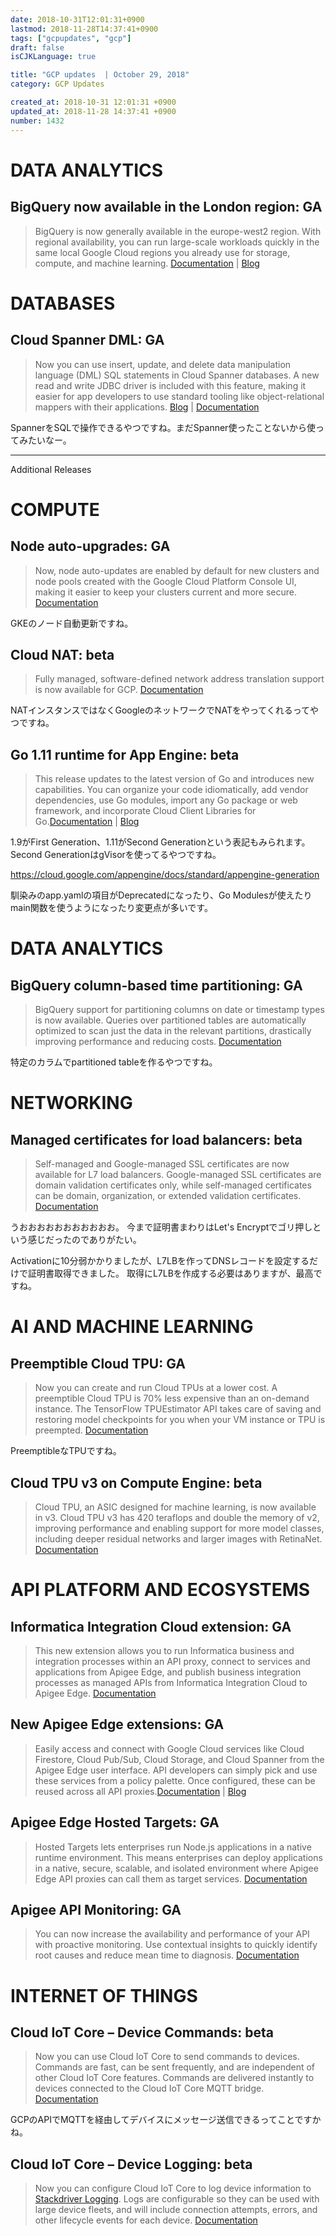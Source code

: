 ```yaml
---
date: 2018-10-31T12:01:31+0900
lastmod: 2018-11-28T14:37:41+0900
tags: ["gcpupdates", "gcp"]
draft: false
isCJKLanguage: true

title: "GCP updates  | October 29, 2018"
category: GCP Updates

created_at: 2018-10-31 12:01:31 +0900
updated_at: 2018-11-28 14:37:41 +0900
number: 1432
---
```


# DATA ANALYTICS

## BigQuery now available in the London region: GA

> BigQuery is now generally available in the europe-west2 region. With regional availability, you can run large-scale workloads quickly in the same local Google Cloud regions you already use for storage, compute, and machine learning. [Documentation](https://cloud.google.com/bigquery/docs/locations) | [Blog](https://cloud.google.com/blog/products/data-analytics/bigquery-arrives-in-the-london-region-with-more-regions-to-come)


# DATABASES

## Cloud Spanner DML: GA

> Now you can use insert, update, and delete data manipulation language (DML) SQL statements in Cloud Spanner databases. A new read and write JDBC driver is included with this feature, making it easier for app developers to use standard tooling like object-relational mappers with their applications. [Blog](https://cloud.google.com/blog/products/databases/develop-and-deploy-apps-more-easily-with-cloud-spanner-and-cloud-bigtable-updates) | [Documentation](https://cloud.google.com/spanner/docs/dml-syntax)

SpannerをSQLで操作できるやつですね。まだSpanner使ったことないから使ってみたいなー。

---

Additional Releases


# COMPUTE

## Node auto-upgrades: GA

> Now, node auto-updates are enabled by default for new clusters and node pools created with the Google Cloud Platform Console UI, making it easier to keep your clusters current and more secure. [Documentation](https://cloud.google.com/kubernetes-engine/docs/how-to/node-auto-upgrades)

GKEのノード自動更新ですね。

## Cloud NAT: beta

> Fully managed, software-defined network address translation support is now available for GCP. [Documentation](https://cloud.google.com/nat/docs/)

NATインスタンスではなくGoogleのネットワークでNATをやってくれるってやつですね。


## Go 1.11 runtime for App Engine: beta

> This release updates to the latest version of Go and introduces new capabilities. You can organize your code idiomatically, add vendor dependencies, use Go modules, import any Go package or web framework, and incorporate Cloud Client Libraries for Go.[Documentation](https://cloud.google.com/appengine/docs/standard/go/) | [Blog](https://cloud.google.com/blog/products/application-development/go-1-11-is-now-available-on-app-engine)

1.9がFirst Generation、1.11がSecond Generationという表記もみられます。Second GenerationはgVisorを使ってるやつですね。

https://cloud.google.com/appengine/docs/standard/appengine-generation

馴染みのapp.yamlの項目がDeprecatedになったり、Go Modulesが使えたりmain関数を使うようになったり変更点が多いです。


# DATA ANALYTICS

## BigQuery column-based time partitioning: GA

> BigQuery support for partitioning columns on date or timestamp types is now available. Queries over partitioned tables are automatically optimized to scan just the data in the relevant partitions, drastically improving performance and reducing costs. [Documentation](https://cloud.google.com/bigquery/docs/creating-column-partitions)

特定のカラムでpartitioned tableを作るやつですね。

# NETWORKING

## Managed certificates for load balancers: beta

> Self-managed and Google-managed SSL certificates are now available for L7 load balancers. Google-managed SSL certificates are domain validation certificates only, while self-managed certificates can be domain, organization, or extended validation certificates. [Documentation](https://cloud.google.com/load-balancing/docs/ssl-certificates)

うおおおおおおおおおおお。
今まで証明書まわりはLet's Encryptでゴリ押しという感じだったのでありがたい。

Activationに10分弱かかりましたが、L7LBを作ってDNSレコードを設定するだけで証明書取得できました。
取得にL7LBを作成する必要はありますが、最高ですね。

# AI AND MACHINE LEARNING

## Preemptible Cloud TPU: GA

> Now you can create and run Cloud TPUs at a lower cost. A preemptible Cloud TPU is 70% less expensive than an on-demand instance. The TensorFlow TPUEstimator API takes care of saving and restoring model checkpoints for you when your VM instance or TPU is preempted. [Documentation](https://cloud.google.com/tpu/docs/preemptible)

PreemptibleなTPUですね。

## Cloud TPU v3 on Compute Engine: beta

> Cloud TPU, an ASIC designed for machine learning, is now available in v3. Cloud TPU v3 has 420 teraflops and double the memory of v2, improving performance and enabling support for more model classes, including deeper residual networks and larger images with RetinaNet. [Documentation](https://cloud.google.com/tpu/docs/)


# API PLATFORM AND ECOSYSTEMS

## Informatica Integration Cloud extension: GA

> This new extension allows you to run Informatica business and integration processes within an API proxy, connect to services and applications from Apigee Edge, and publish business integration processes as managed APIs from Informatica Integration Cloud to Apigee Edge. [Documentation](https://docs.apigee.com/api-platform/reference/extensions/informatica-integration-extension)

## New Apigee Edge extensions: GA

> Easily access and connect with Google Cloud services like Cloud Firestore, Cloud Pub/Sub, Cloud Storage, and Cloud Spanner from the Apigee Edge user interface. API developers can simply pick and use these services from a policy palette. Once configured, these can be reused across all API proxies.[Documentation](https://docs.apigee.com/api-platform/extensions/extensions-overview) | [Blog](https://cloud.google.com/blog/products/gcp/introducing-new-apigee-capabilities-deliver-business-impact-apis)

## Apigee Edge Hosted Targets: GA

> Hosted Targets lets enterprises run Node.js applications in a native runtime environment. This means enterprises can deploy applications in a native, secure, scalable, and isolated environment where Apigee Edge API proxies can call them as target services. [Documentation](https://docs.apigee.com/api-platform/hosted-targets/hosted-targets-overview)

## Apigee API Monitoring: GA

> You can now increase the availability and performance of your API with proactive monitoring. Use contextual insights to quickly identify root causes and reduce mean time to diagnosis. [Documentation](https://docs.apigee.com/api-monitoring)


# INTERNET OF THINGS

## Cloud IoT Core – Device Commands: beta

> Now you can use Cloud IoT Core to send commands to devices. Commands are fast, can be sent frequently, and are independent of other Cloud IoT Core features. Commands are delivered instantly to devices connected to the Cloud IoT Core MQTT bridge. [Documentation](https://cloud.google.com/iot/docs/how-tos/commands)

GCPのAPIでMQTTを経由してデバイスにメッセージ送信できるってことですかね。

## Cloud IoT Core – Device Logging: beta

> Now you can configure Cloud IoT Core to log device information to [Stackdriver Logging](https://cloud.google.com/logging/). Logs are configurable so they can be used with large device fleets, and will include connection attempts, errors, and other lifecycle events for each device. [Documentation](https://cloud.google.com/iot/docs/how-tos/device-logs)


